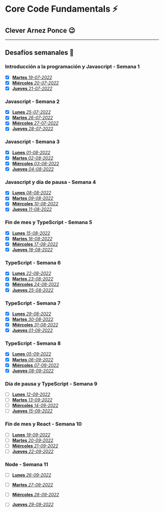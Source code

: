 # Core Code Fundamentals :zap: 
## Clever Arnez Ponce  :wink:
---
## Desafíos semanales  :orange_book:

### Introducción a la programación y Javascript - Semana 1

- [x] [**Martes** *19-07-2022*](/Week1/Martes-19-07-22.md) 
- [x] [**Miércoles** *20-07-2022*](/Week1/Miércoles-20-07-22.md) 
- [x] [**Jueves** *21-07-2022*](/Week1/Jueves-21-07-22.md) 

### Javascript - Semana 2

- [x] [**Lunes** *25-07-2022*](/Week2/Lunes-25-07-22.md) 
- [x] [**Martes** *26-07-2022*](/Week2/Martes-26-07-22.md) 
- [x] [**Miércoles** *27-07-2022*](/Week2/Miércoles-27-07-22.md) 
- [x] [**Jueves** *28-07-2022*](/Week2/Jueves-28-07-22.md) 

### Javascript - Semana 3

- [x] [**Lunes** *01-08-2022*](/Week3/Lunes-01-08-22.md) 
- [x] [**Martes** *02-08-2022*](/Week3/Martes-02-08-22.md) 
- [x] [**Miércoles** *03-08-2022*](/Week3/Miércoles-03-08-22.md) 
- [x] [**Jueves** *04-08-2022*](/Week3/Jueves-04-08-22.md) 

### Javascript y día de pausa - Semana 4

- [x] [**Lunes** *08-08-2022*](/Week4/Lunes-08-08-22.md) 
- [x] [**Martes** *09-08-2022*](/Week4/Martes-09-08-22.md) 
- [x] [**Miércoles** *10-08-2022*](/Week4/Miércoles-10-08-22.md) 
- [x] [**Jueves** *11-08-2022*](/Week4/Jueves-11-08-22.md) 

### Fin de mes y TypeScript - Semana 5

- [x] [**Lunes** *15-08-2022*](/Week5/Lunes-15-08-22.md) 
- [x] [**Martes** *16-08-2022*](/Week5/Martes-16-08-22.md) 
- [x] [**Miércoles** *17-08-2022*](/Week5/Miércoles-17-08-22.md) 
- [x] [**Jueves** *18-08-2022*](/Week5/Jueves-18-08-22.md) 

### TypeScript - Semana 6

- [x] [**Lunes** *22-08-2022*](/Week6/Lunes-22-08-22.md) 
- [x] [**Martes** *23-08-2022*](/Week6/Martes-23-08-22.md) 
- [x] [**Miércoles** *24-08-2022*](/Week6/Miércoles-24-08-22.md) 
- [x] [**Jueves** *25-08-2022*](/Week6/Jueves-25-08-22.md) 

### TypeScript - Semana 7

- [x] [**Lunes** *29-08-2022*](/Week7/Lunes-29-08-22.md) 
- [x] [**Martes** *30-08-2022*](/Week7/Martes-30-08-22.md) 
- [x] [**Miércoles** *31-08-2022*](/Week7/Miércoles-31-08-22.md) 
- [x] [**Jueves** *01-09-2022*](/Week7/Jueves-01-09-22.md) 

### TypeScript - Semana 8

- [x] [**Lunes** *05-09-2022*](/Week8/Lunes-05-09-22.md) 
- [x] [**Martes** *06-09-2022*](/Week8/Martes-06-09-22.md) 
- [x] [**Miércoles** *07-09-2022*](/Week8/Miércoles-07-09-22.md) 
- [x] [**Jueves** *08-09-2022*](/Week8/Jueves-08-09-22.md) 

### Día de pausa y TypeScript - Semana 9

- [ ] [**Lunes** *12-09-2022*](/Week9/Lunes-12-09-22.md) 
- [ ] [**Martes** *13-09-2022*](/Week9/Martes-13-09-22.md) 
- [ ] [**Miércoles** *14-09-2022*](/Week9/Miércoles-14-09-22.md) 
- [ ] [**Jueves** *15-09-2022*](/Week9/Jueves-15-09-22.md) 

### Fin de mes y React - Semana 10

- [ ] [**Lunes** *19-09-2022*](/Week9/Lunes-19-09-22.md) 
- [ ] [**Martes** *20-09-2022*](/Week9/Martes-20-09-22.md) 
- [ ] [**Miércoles** *21-09-2022*](/Week9/Miércoles-21-09-22.md) 
- [ ] [**Jueves** *22-09-2022*](/Week9/Jueves-22-09-22.md) 

### Node - Semana 11

- [ ] [**Lunes** *26-09-2022*](/Week9/Lunes-26-09-22.md) 
- [ ] [**Martes** *27-09-2022*](/Week9/Martes-27-09-22.md) 
- [ ] [**Miércoles** *28-09-2022*](/Week9/Miércoles-28-09-22.md) 
- [ ] [**Jueves** *29-09-2022*](/Week9/Jueves-29-09-22.md) 


